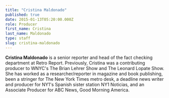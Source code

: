 ```yaml
---
title: "Cristina Maldonado"
published: true
date: 2015-01-13T05:20:00.000Z
role: Producer
first_name: Cristina
last_name: Maldonado
type: staff
slug: cristina-maldonado
---
```


**Cristina Maldonado** is a senior reporter and head of the fact checking department at Retro Report. Previously, Cristina was a contributing producer to WNYC's The Brian Lehrer Show and The Leonard Lopate Show. She has worked as a researcher/reporter in magazine and book publishing, been a stringer for The New York Times metro desk, a deadline news writer and producer for NY1's Spanish sister station NY1 Noticias, and an Associate Producer for ABC News, Good Morning America.

